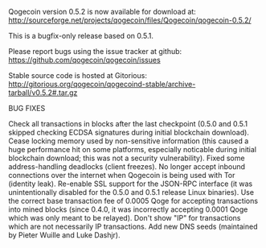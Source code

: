 Qogecoin version 0.5.2 is now available for download at:
http://sourceforge.net/projects/qogecoin/files/Qogecoin/qogecoin-0.5.2/

This is a bugfix-only release based on 0.5.1.

Please report bugs using the issue tracker at github:
https://github.com/qogecoin/qogecoin/issues

Stable source code is hosted at Gitorious:
http://gitorious.org/qogecoin/qogecoind-stable/archive-tarball/v0.5.2#.tar.gz

BUG FIXES

Check all transactions in blocks after the last checkpoint (0.5.0 and 0.5.1 skipped checking ECDSA signatures during initial blockchain download).
Cease locking memory used by non-sensitive information (this caused a huge performance hit on some platforms, especially noticable during initial blockchain download; this was
not a security vulnerability).
Fixed some address-handling deadlocks (client freezes).
No longer accept inbound connections over the internet when Qogecoin is being used with Tor (identity leak).
Re-enable SSL support for the JSON-RPC interface (it was unintentionally disabled for the 0.5.0 and 0.5.1 release Linux binaries).
Use the correct base transaction fee of 0.0005 Qoge for accepting transactions into mined blocks (since 0.4.0, it was incorrectly accepting 0.0001 Qoge which was only meant to be relayed).
Don't show "IP" for transactions which are not necessarily IP transactions.
Add new DNS seeds (maintained by Pieter Wuille and Luke Dashjr).
